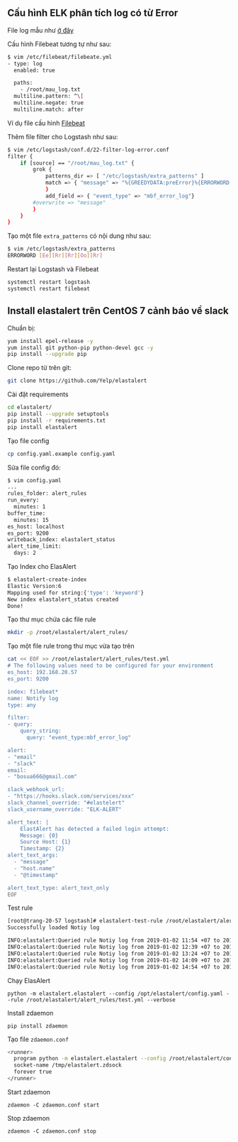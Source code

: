 ## Cấu hình ELK phân tích log có từ Error

File log mẫu như [ở đây](config/mau_log.txt)

Cấu hình Filebeat tương tự như sau:

```sh
$ vim /etc/filebeat/filebeate.yml
- type: log
  enabled: true

  paths:
    - /root/mau_log.txt
  multiline.pattern: ^\[
  multiline.negate: true
  multiline.match: after
```

Ví dụ file cấu hình [Filebeat](config/filebeat_mbf.yml)

Thêm file filter cho Logstash như sau:

```sh
$ vim /etc/logstash/conf.d/22-filter-log-error.conf
filter {
    if [source] == "/root/mau_log.txt" {
        grok {
            patterns_dir => [ "/etc/logstash/extra_patterns" ]
            match => { "message" => "%{GREEDYDATA:preError}%{ERRORWORD:State_Error}%{GREEDYDATA:message}"
            }
            add_field => { "event_type" => "mbf_error_log"}
        #overwrite => "message"
        }
    }
}
```

Tạo một file `extra_patterns` có nội dung như sau:

```sh
$ vim /etc/logstash/extra_patterns
ERRORWORD [Ee][Rr][Rr][Oo][Rr]
```

Restart lại Logstash và Filebeat

```sh
systemctl restart logstash
systemctl restart filebeat
```

## Install elastalert trên CentOS 7 cảnh báo về slack

Chuẩn bị:
```sh
yum install epel-release -y
yum install git python-pip python-devel gcc -y
pip install --upgrade pip
```

Clone repo từ trên git:
```sh
git clone https://github.com/Yelp/elastalert
```

Cài đặt requirements
```sh
cd elastalert/
pip install --upgrade setuptools
pip install -r requirements.txt
pip install elastalert
```

Tạo file config

```sh
cp config.yaml.example config.yaml
```

Sửa file config đó:

```sh
$ vim config.yaml
...
rules_folder: alert_rules
run_every:
  minutes: 1
buffer_time:
  minutes: 15
es_host: localhost
es_port: 9200
writeback_index: elastalert_status
alert_time_limit:
  days: 2
```

Tạo Index cho ElasAlert
```sh
$ elastalert-create-index
Elastic Version:6
Mapping used for string:{'type': 'keyword'}
New index elastalert_status created
Done!
```

Tạo thư mục chứa các file rule
```sh
mkdir -p /root/elastalert/alert_rules/
```

Tạo một file rule trong thư mục vừa tạo trên
```sh
cat << EOF >> /root/elastalert/alert_rules/test.yml
# The following values need to be configured for your environment
es_host: 192.168.20.57
es_port: 9200

index: filebeat*
name: Notify log
type: any

filter:
- query:
    query_string:
      query: "event_type:mbf_error_log"

alert:
- "email"
- "slack"
email:
- "bosua666@gmail.com"

slack_webhook_url:
- "https://hooks.slack.com/services/xxx"
slack_channel_override: "#elastelert"
slack_username_override: "ELK-ALERT"

alert_text: |
    ElastAlert has detected a failed login attempt:
    Message: {0}
    Source Host: {1}
    Timestamp: {2}
alert_text_args:
  - "message"
  - "host.name"
  - "@timestamp"

alert_text_type: alert_text_only
EOF
```

Test rule
```sh
[root@trang-20-57 logstash]# elastalert-test-rule /root/elastalert/alert_rules/test.yml
Successfully loaded Notiy log

INFO:elastalert:Queried rule Notiy log from 2019-01-02 11:54 +07 to 2019-01-02 12:39 +07: 0 / 0 hits
INFO:elastalert:Queried rule Notiy log from 2019-01-02 12:39 +07 to 2019-01-02 13:24 +07: 0 / 0 hits
INFO:elastalert:Queried rule Notiy log from 2019-01-02 13:24 +07 to 2019-01-02 14:09 +07: 0 / 0 hits
INFO:elastalert:Queried rule Notiy log from 2019-01-02 14:09 +07 to 2019-01-02 14:54 +07: 0 / 0 hits
INFO:elastalert:Queried rule Notiy log from 2019-01-02 14:54 +07 to 2019-01-02 15:39 +07: 0 / 0 hits
```

Chạy ElasAlert

    python -m elastalert.elastalert --config /opt/elastalert/config.yaml --rule /root/elastalert/alert_rules/test.yml --verbose

Install zdaemon

    pip install zdaemon

Tạo file `zdaemon.conf`

```sh
<runner>
  program python -m elastalert.elastalert --config /root/elastalert/config.yaml --rule /root/elastalert/alert_rules/test.yml
  socket-name /tmp/elastalert.zdsock
  forever true
</runner>
```

Start zdaemon

    zdaemon -C zdaemon.conf start

Stop zdaemon

    zdaemon -C zdaemon.conf stop

